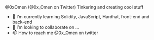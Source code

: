 @0xOmen (@0x_Omen on Twitter)
Tinkering and creating cool stuff
- 🌱 I’m currently learning Solidity, JavaScript, Hardhat, front-end and back-end
- 💞️ I’m looking to collaborate on ...
- 📫 How to reach me @0x_Omen on twitter


